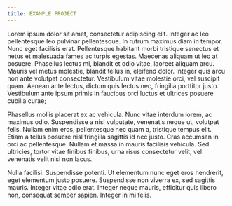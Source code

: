 ```yaml
---
title: EXAMPLE PROJECT
---
```


 Lorem ipsum dolor sit amet, consectetur adipiscing elit. Integer ac leo pellentesque leo pulvinar pellentesque. In rutrum maximus diam in tempor. Nunc eget facilisis erat. Pellentesque habitant morbi tristique senectus et netus et malesuada fames ac turpis egestas. Maecenas aliquam ut leo at posuere. Phasellus lectus mi, blandit et odio vitae, laoreet aliquam arcu. Mauris vel metus molestie, blandit tellus in, eleifend dolor. Integer quis arcu non ante volutpat consectetur. Vestibulum vitae molestie orci, vel suscipit quam. Aenean ante lectus, dictum quis lectus nec, fringilla porttitor justo. Vestibulum ante ipsum primis in faucibus orci luctus et ultrices posuere cubilia curae;

Phasellus mollis placerat ex ac vehicula. Nunc vitae interdum lorem, ac maximus odio. Suspendisse a nisi vulputate, venenatis neque ut, volutpat felis. Nullam enim eros, pellentesque nec quam a, tristique tempus elit. Etiam a tellus posuere nisl fringilla sagittis id nec justo. Cras accumsan in orci ac pellentesque. Nullam et massa in mauris facilisis vehicula. Sed ultricies, tortor vitae finibus finibus, urna risus consectetur velit, vel venenatis velit nisi non lacus.

Nulla facilisi. Suspendisse potenti. Ut elementum nunc eget eros hendrerit, eget elementum justo posuere. Suspendisse non viverra ex, sed sagittis mauris. Integer vitae odio erat. Integer neque mauris, efficitur quis libero non, consequat semper sapien. Integer in mi felis.

